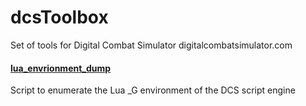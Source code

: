 # dcsToolbox
Set of tools for Digital Combat Simulator digitalcombatsimulator.com


#### [lua_envrionment_dump](lua_envrionment_dump/)
Script to enumerate the Lua _G environment of the DCS script engine
